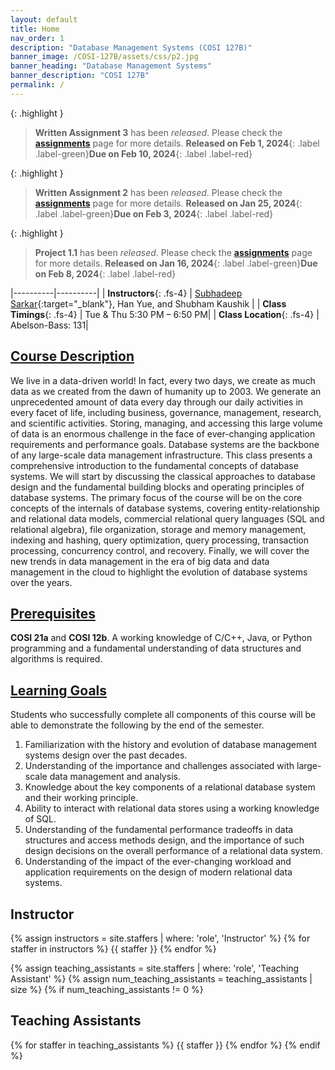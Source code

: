 ```yaml
---
layout: default
title: Home
nav_order: 1
description: "Database Management Systems (COSI 127B)"
banner_image: /COSI-127B/assets/css/p2.jpg
banner_heading: "Database Management Systems"
banner_description: "COSI 127B"
permalink: /
---
```


{: .highlight }
> 
> **Written Assignment 3** has been _released_. Please check the [**assignments**](/COSI-127B/assignments) page for more details. **Released on Feb 1, 2024**{: .label .label-green}**Due on Feb 10, 2024**{: .label .label-red}


{: .highlight }
> 
> **Written Assignment 2** has been _released_. Please check the [**assignments**](/COSI-127B/assignments) page for more details. **Released on Jan 25, 2024**{: .label .label-green}**Due on Feb 3, 2024**{: .label .label-red}

{: .highlight }
>
> **Project 1.1** has been _released_. Please check the [**assignments**](/COSI-127B/assignments) page for more details. **Released on Jan 16, 2024**{: .label .label-green}**Due on Feb 8, 2024**{: .label .label-red}


|----------|----------|
| __Instructors__{: .fs-4} | [<u>Subhadeep Sarkar</u>](https://subhadeep.net){:target="_blank"}, Han Yue, and Shubham Kaushik |
| __Class Timings__{: .fs-4} | Tue & Thu 5:30 PM – 6:50 PM|
| __Class Location__{: .fs-4} | Abelson-Bass: 131|

## <u>Course Description</u>
We live in a data-driven world! In fact, every two days, we create as much data as we created from the dawn of humanity up to 2003. We generate an unprecedented amount of data every day through our daily activities in every facet of life, including business, governance, management, research, and scientific activities. Storing, managing, and accessing this large volume of data is an enormous challenge in the face of ever-changing application requirements and performance goals. Database systems are the backbone of any large-scale data management infrastructure. This class presents a comprehensive introduction to the fundamental concepts of database systems. We will start by discussing the classical approaches to database design and the fundamental building blocks and operating principles of database systems. The primary focus of the course will be on the core concepts of the internals of database systems, covering entity-relationship and relational data models, commercial relational query languages (SQL and relational algebra), file organization, storage and memory management, indexing and hashing, query optimization, query processing, transaction processing, concurrency control, and recovery. Finally, we will cover the new trends in data management in the era of big data and data management in the cloud to highlight the evolution of database systems over the years.

## <u>Prerequisites</u>
__COSI 21a__ and __COSI 12b__. A working knowledge of C/C++, Java, or Python programming and a fundamental understanding of data structures and algorithms is required. 

## <u>Learning Goals</u>
Students who successfully complete all components of this course will be able to demonstrate the following by the end of the semester.
1. Familiarization with the history and evolution of database management systems design over the past decades. 
2. Understanding of the importance and challenges associated with large-scale data management and analysis.
3.  Knowledge about the key components of a relational database system and their working principle. 
4. Ability to interact with relational data stores using a working knowledge of SQL.
5. Understanding of the fundamental performance tradeoffs in data structures and access methods design, and the importance of such design decisions on the overall performance of a relational data system. 
6. Understanding of the impact of the ever-changing workload and application requirements on the design of modern relational data systems. 

## Instructor

{% assign instructors = site.staffers | where: 'role', 'Instructor' %}
{% for staffer in instructors %}
{{ staffer }}
{% endfor %}

{% assign teaching_assistants = site.staffers | where: 'role', 'Teaching Assistant' %}
{% assign num_teaching_assistants = teaching_assistants | size %}
{% if num_teaching_assistants != 0 %}

## Teaching Assistants

{% for staffer in teaching_assistants %}
{{ staffer }}
{% endfor %}
{% endif %}
